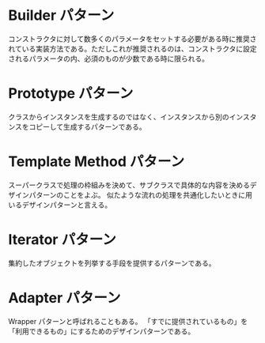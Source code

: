 # Builder パターン
コンストラクタに対して数多くのパラメータをセットする必要がある時に推奨されている実装方法である。ただしこれが推奨されるのは、コンストラクタに設定されるパラメータの内、必須のものが少数である時に限られる。

# Prototype パターン
クラスからインスタンスを生成するのではなく、インスタンスから別のインスタンスをコピーして生成するパターンである。

# Template Method パターン
スーパークラスで処理の枠組みを決めて、サブクラスで具体的な内容を決めるデザインパターンのことをよぶ。
似たような流れの処理を共通化したいときに用いるデザインパターンと言える。

# Iterator パターン
集約したオブジェクトを列挙する手段を提供するパターンである。

# Adapter パターン
Wrapper パターンと呼ばれることもある。
「すでに提供されているもの」を「利用できるもの」にするためのデザインパターンである。
